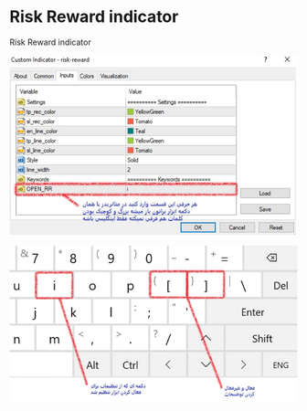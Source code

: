 # Risk Reward indicator
 Risk Reward indicator

![](https://github.com/NEO-Reverser/Risk-Reward-indicator/blob/main/images/1.jpg)

![](https://github.com/NEO-Reverser/Risk-Reward-indicator/blob/main/images/2.jpg)
